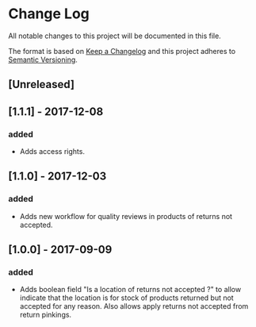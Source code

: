 # Change Log
All notable changes to this project will be documented in this file.

The format is based on [Keep a Changelog](http://keepachangelog.com/)
and this project adheres to [Semantic Versioning](http://semver.org/).

## [Unreleased]

## [1.1.1] - 2017-12-08
### added
- Adds access rights.

## [1.1.0] - 2017-12-03
### added
- Adds new workflow for quality reviews in products of returns not accepted.

## [1.0.0] - 2017-09-09
### added
- Adds boolean field "Is a location of returns not accepted ?" to allow indicate that the location is for stock of products returned but not accepted for any reason. Also allows apply returns not accepted from return pinkings.
